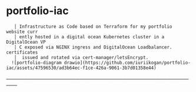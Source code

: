# portfolio-iac
       │ Infrastructure as Code based on Terraform for my portfolio website curr
       │ ently hosted in a digital ocean Kubernetes cluster in a DigitalOcean VP
       │ C exposed via NGINX ingress and DigitalOcean Loadbalancer. certificates
       │  issued and rotated via cert-manager/letsEncrypt.
      ![portfolio-diagram drawio](https://github.com/iuriikogan/portfolio-iac/assets/47596530/ad3b64ec-f1ce-426a-9061-3b7d01358e44)

─────────────────────────────────────────────────────
